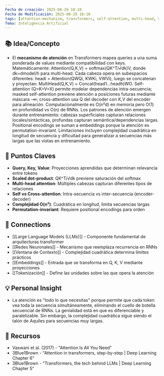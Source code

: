 ```yaml
---
Fecha de creación: 2025-08-29 18:10
Fecha de Modificación: 2025-08-29 18:10
tags: [attention-mechanism, transformers, self-attention, multi-head, deep-learning]
Tema: Inteligencia Artificial
---
```


## 📚 Idea/Concepto 
- El **mecanismo de atención** en Transformers mapea queries a una suma ponderada de values mediante compatibilidad con keys. Matemáticamente: Attention(Q,K,V) = softmax(QK^T/√dk)V, donde dk=dmodel/h para multi-head. Cada cabeza opera en subespacios diferentes: headi = Attention(QWQi, KWKi, VWVi), luego se concatenan y proyectan: MultiHead(Q,K,V) = Concat(head1...headh)WO. Self-attention (Q=K=V=X) permite modelar dependencias intra-secuencia; masked self-attention previene atención a posiciones futuras mediante máscara -∞; cross-attention usa Q del decoder con K,V del encoder para alineación. Computacionalmente es O(n²d) en memoria pero O(1) en profundidad vs O(n) de RNNs. Los patrones de atención emergen durante entrenamiento: cabezas superficiales capturan relaciones locales/sintácticas, profundas capturan semántica/dependencias largas. Positional encodings se suman a embeddings porque la atención es permutation-invariant. Limitaciones incluyen complejidad cuadrática en longitud de secuencia y dificultad para generalizar a secuencias más largas que las vistas en entrenamiento.

## 📌 Puntos Claves
- **Query, Key, Value**: Proyecciones aprendidas que determinan relevancia entre tokens
- **Scaled dot-product**: QK^T/√dk previene saturación del softmax
- **Multi-head attention**: Múltiples cabezas capturan diferentes tipos de relaciones
- **Self vs Cross-attention**: Intra-secuencia vs inter-secuencia (encoder-decoder)
- **Complejidad O(n²)**: Cuadrática en longitud, limita secuencias largas
- **Permutation-invariant**: Requiere positional encodings para orden

## 🔗 Connections
- [[Large Language Models (LLMs)]] - Componente fundamental de arquitecturas transformer
- [[Redes Neuronales]] - Mecanismo que reemplaza recurrencia en RNNs
- [[Ventana de Contexto]] - Complejidad cuadrática determina límites prácticos
- [[Embeddings]] - Entrada que se transforma en Q, K, V mediante proyecciones
- [[Tokenización]] - Define las unidades sobre las que opera la atención

## 💡 Personal Insight
- La atención es "todo lo que necesitas" porque permite que cada token vea toda la secuencia simultáneamente, eliminando el cuello de botella secuencial de RNNs. La genialidad está en que es diferenciable y paralelizable. Sin embargo, la complejidad cuadrática sigue siendo el talón de Aquiles para secuencias muy largas.

## 🧾 Recursos
- Vaswani et al. (2017) - "Attention Is All You Need"
- 3Blue1Brown - "Attention in transformers, step-by-step | Deep Learning Chapter 6"
- 3Blue1Brown - "Transformers, the tech behind LLMs | Deep Learning Chapter 5"